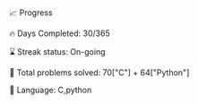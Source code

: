 📈 Progress

🔥 Days Completed: 30/365

⌛ Streak status: On-going 


🧩 Total problems solved: 70["C"] + 64["Python"]

💬 Language: C,python
